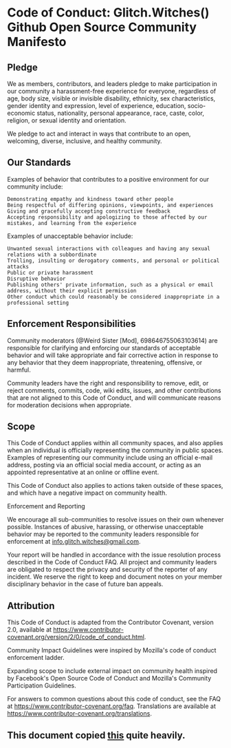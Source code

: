 # Code of Conduct: Glitch.Witches() Github Open Source Community Manifesto

## Pledge

We as members, contributors, and leaders pledge to make participation in our community a harassment-free experience for everyone, regardless of age, body size, visible or invisible disability, ethnicity, sex characteristics, gender identity and expression, level of experience, education, socio-economic status, nationality, personal appearance, race, caste, color, religion, or sexual identity and orientation.

We pledge to act and interact in ways that contribute to an open, welcoming, diverse, inclusive, and healthy community.

## Our Standards

Examples of behavior that contributes to a positive environment for our community include:

    Demonstrating empathy and kindness toward other people
    Being respectful of differing opinions, viewpoints, and experiences
    Giving and gracefully accepting constructive feedback
    Accepting responsibility and apologizing to those affected by our mistakes, and learning from the experience

Examples of unacceptable behavior include:

    Unwanted sexual interactions with colleagues and having any sexual relations with a subbordinate
    Trolling, insulting or derogatory comments, and personal or political attacks
    Public or private harassment
    Disruptive behavior
    Publishing others' private information, such as a physical or email address, without their explicit permission
    Other conduct which could reasonably be considered inappropriate in a professional setting


## Enforcement Responsibilities

Community moderators (@Weird Sister [Mod], 698646755063103614) are responsible for clarifying and enforcing our standards of acceptable behavior and will take appropriate and fair corrective action in response to any behavior that they deem inappropriate, threatening, offensive, or harmful.

Community leaders have the right and responsibility to remove, edit, or reject comments, commits, code, wiki edits, issues, and other contributions that are not aligned to this Code of Conduct, and will communicate reasons for moderation decisions when appropriate.

## Scope

This Code of Conduct applies within all community spaces, and also applies when an individual is officially representing the community in public spaces. Examples of representing our community include using an official e-mail address, posting via an official social media account, or acting as an appointed representative at an online or offline event.

This Code of Conduct also applies to actions taken outside of these spaces, and which have a negative impact on community health.


Enforcement and Reporting

We encourage all sub-communities to resolve issues on their own whenever possible. Instances of abusive, harassing, or otherwise unacceptable behavior may be reported to the community leaders responsible for enforcement at info.glitch.witches@gmail.com.

Your report will be handled in accordance with the issue resolution process described in the Code of Conduct FAQ. All project and community leaders are obligated to respect the privacy and security of the reporter of any incident. We reserve the right to keep and document notes on your member disciplinary behavior in the case of future ban appeals.

## Attribution

This Code of Conduct is adapted from the Contributor Covenant, version 2.0, available at https://www.contributor-covenant.org/version/2/0/code_of_conduct.html.

Community Impact Guidelines were inspired by Mozilla's code of conduct enforcement ladder.

Expanding scope to include external impact on community health inspired by Facebook's Open Source Code of Conduct and Mozilla's Community Participation Guidelines.

For answers to common questions about this code of conduct, see the FAQ at https://www.contributor-covenant.org/faq. Translations are available at https://www.contributor-covenant.org/translations.

## This document copied [this](https://opensource.microsoft.com/codeofconduct/) quite heavily.